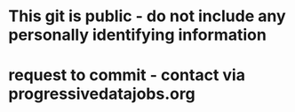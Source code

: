 # This git is public - do not include any personally identifying information
# request to commit - contact via progressivedatajobs.org 
